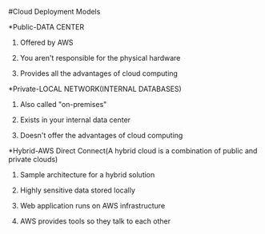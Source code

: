 #Cloud Deployment Models

*Public-DATA CENTER

1. Offered by AWS

2. You aren't responsible for the physical hardware

3. Provides all the advantages of cloud computing

*Private-LOCAL NETWORK(INTERNAL DATABASES)

1. Also called "on-premises"

2. Exists in your internal data center

3. Doesn't offer the advantages of cloud computing

*Hybrid-AWS Direct Connect(A hybrid cloud is a combination of public and private clouds)

1. Sample architecture for a hybrid solution

2. Highly sensitive data stored locally

3. Web application runs on AWS infrastructure

4. AWS provides tools so they talk to each other
